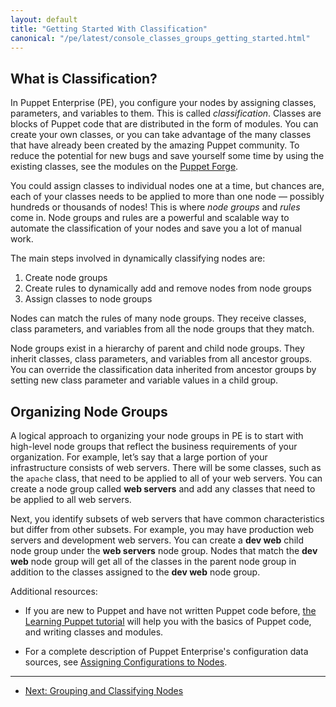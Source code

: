 ```yaml
---
layout: default
title: "Getting Started With Classification"
canonical: "/pe/latest/console_classes_groups_getting_started.html"
---
```


[puppet_assign]: ./puppet_assign_configurations.html
[learn]: /learning/
[forge]: http://forge.puppetlabs.com

## What is Classification?

In Puppet Enterprise (PE), you configure your nodes by assigning classes, parameters, and variables to them. This is called *classification*. Classes are blocks of Puppet code that are distributed in the form of modules. You can create your own classes, or you can take advantage of the many classes that have already been created by the amazing Puppet community. To reduce the potential for new bugs and save yourself some time by using the existing classes, see the modules on the [Puppet Forge][forge].

You could assign classes to individual nodes one at a time, but chances are, each of your classes needs to be applied to more than one node &#8212; possibly hundreds or thousands of nodes! This is where *node groups* and *rules* come in. Node groups and rules are a powerful and scalable way to automate the classification of your nodes and save you a lot of manual work.

The main steps involved in dynamically classifying nodes are:

1. Create node groups
2. Create rules to dynamically add and remove nodes from node groups
3. Assign classes to node groups

Nodes can match the rules of many node groups. They receive classes, class parameters, and variables from all the node groups that they match.

Node groups exist in a hierarchy of parent and child node groups. They inherit classes, class parameters, and variables from all ancestor groups. You can override the classification data inherited from ancestor groups by setting new class parameter and variable values in a child group.

## Organizing Node Groups

A logical approach to organizing your node groups in PE is to start with high-level node groups that reflect the business requirements of your organization. For example, let’s say that a large portion of your infrastructure consists of web servers. There will be some classes, such as the `apache` class, that need to be applied to all of your web servers. You can create a node group called **web servers** and add any classes that need to be applied to all web servers.

Next, you identify subsets of web servers that have common characteristics but differ from other subsets. For example, you may have production web servers and development web servers. You can create a **dev web** child node group under the **web servers** node group. Nodes that match the **dev web** node group will get all of the classes in the parent node group in addition to the classes assigned to the **dev web** node group.


Additional resources:

* If you are new to Puppet and have not written Puppet code before, [the Learning Puppet tutorial][learn] will help you with the basics of Puppet code, and writing classes and modules.

* For a complete description of Puppet Enterprise's configuration data sources, see  [Assigning Configurations to Nodes][puppet_assign].

* * *

- [Next: Grouping and Classifying Nodes](./console_classes_groups.html)
